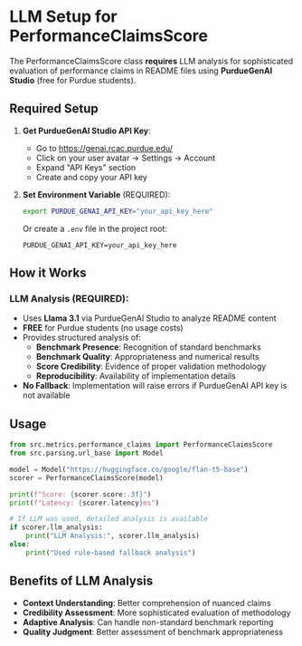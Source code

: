 # LLM Setup for PerformanceClaimsScore

The PerformanceClaimsScore class **requires** LLM analysis for sophisticated evaluation of performance claims in README files using **PurdueGenAI Studio** (free for Purdue students).

## Required Setup

1. **Get PurdueGenAI Studio API Key**:
   - Go to https://genai.rcac.purdue.edu/
   - Click on your user avatar → Settings → Account
   - Expand "API Keys" section
   - Create and copy your API key

2. **Set Environment Variable** (REQUIRED):
   ```bash
   export PURDUE_GENAI_API_KEY="your_api_key_here"
   ```
   
   Or create a `.env` file in the project root:
   ```
   PURDUE_GENAI_API_KEY=your_api_key_here
   ```

## How it Works

### LLM Analysis (REQUIRED):
- Uses **Llama 3.1** via PurdueGenAI Studio to analyze README content
- **FREE** for Purdue students (no usage costs)
- Provides structured analysis of:
  - **Benchmark Presence**: Recognition of standard benchmarks
  - **Benchmark Quality**: Appropriateness and numerical results  
  - **Score Credibility**: Evidence of proper validation methodology
  - **Reproducibility**: Availability of implementation details
- **No Fallback**: Implementation will raise errors if PurdueGenAI API key is not available

## Usage

```python
from src.metrics.performance_claims import PerformanceClaimsScore
from src.parsing.url_base import Model

model = Model("https://huggingface.co/google/flan-t5-base")
scorer = PerformanceClaimsScore(model)

print(f"Score: {scorer.score:.3f}")
print(f"Latency: {scorer.latency}ms")

# If LLM was used, detailed analysis is available
if scorer.llm_analysis:
    print("LLM Analysis:", scorer.llm_analysis)
else:
    print("Used rule-based fallback analysis")
```

## Benefits of LLM Analysis

- **Context Understanding**: Better comprehension of nuanced claims
- **Credibility Assessment**: More sophisticated evaluation of methodology
- **Adaptive Analysis**: Can handle non-standard benchmark reporting
- **Quality Judgment**: Better assessment of benchmark appropriateness